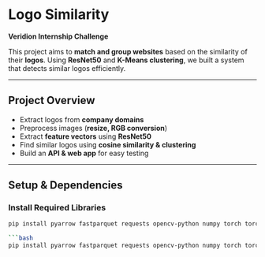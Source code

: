 # Logo Similarity  
**Veridion Internship Challenge**  

This project aims to **match and group websites** based on the similarity of their **logos**. Using **ResNet50** and **K-Means clustering**, we built a system that detects similar logos efficiently.

---

## Project Overview
 - Extract logos from **company domains**  
 - Preprocess images (**resize, RGB conversion**)  
 - Extract **feature vectors** using **ResNet50**  
 - Find similar logos using **cosine similarity & clustering**  
 - Build an **API & web app** for easy testing  

---

## Setup & Dependencies  
### **Install Required Libraries**
```bash
pip install pyarrow fastparquet requests opencv-python numpy torch torchvision scikit-learn fastapi uvicorn streamlit tqdm pillow

```bash
pip install pyarrow fastparquet requests opencv-python numpy torch torchvision scikit-learn fastapi uvicorn streamlit tqdm pillow

